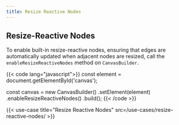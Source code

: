 ```yaml
---
title: Resize Reactive Nodes
---
```


## Resize-Reactive Nodes

To enable built-in resize-reactive nodes, ensuring that edges are automatically updated when adjacent nodes are resized, call the `enableResizeReactiveNodes` method on `CanvasBuilder`.

{{< code lang="javascript">}}
const element = document.getElementById('canvas');

const canvas = new CanvasBuilder()
  .setElement(element)
  .enableResizeReactiveNodes()
  .build();
{{< /code >}}

{{< use-case title="Resize Reactive Nodes" src=/use-cases/resize-reactive-nodes/ >}}
